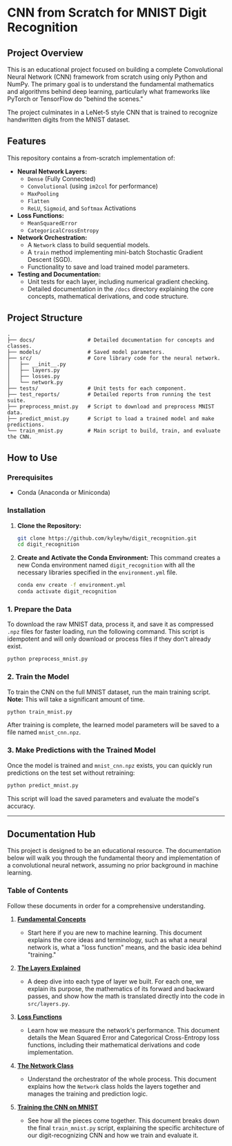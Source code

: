 # CNN from Scratch for MNIST Digit Recognition

## Project Overview

This is an educational project focused on building a complete Convolutional Neural Network (CNN) framework from scratch using only Python and NumPy. The primary goal is to understand the fundamental mathematics and algorithms behind deep learning, particularly what frameworks like PyTorch or TensorFlow do "behind the scenes."

The project culminates in a LeNet-5 style CNN that is trained to recognize handwritten digits from the MNIST dataset.

## Features

This repository contains a from-scratch implementation of:

*   **Neural Network Layers:**
    *   `Dense` (Fully Connected)
    *   `Convolutional` (using `im2col` for performance)
    *   `MaxPooling`
    *   `Flatten`
    *   `ReLU`, `Sigmoid`, and `Softmax` Activations
*   **Loss Functions:**
    *   `MeanSquaredError`
    *   `CategoricalCrossEntropy`
*   **Network Orchestration:**
    *   A `Network` class to build sequential models.
    *   A `train` method implementing mini-batch Stochastic Gradient Descent (SGD).
    *   Functionality to save and load trained model parameters.
*   **Testing and Documentation:**
    *   Unit tests for each layer, including numerical gradient checking.
    *   Detailed documentation in the `/docs` directory explaining the core concepts, mathematical derivations, and code structure.

## Project Structure

```
.
├── docs/                 # Detailed documentation for concepts and classes.
├── models/               # Saved model parameters.
├── src/                  # Core library code for the neural network.
│   ├── __init__.py
│   ├── layers.py
│   ├── losses.py
│   └── network.py
├── tests/                # Unit tests for each component.
├── test_reports/         # Detailed reports from running the test suite.
├── preprocess_mnist.py   # Script to download and preprocess MNIST data.
├── predict_mnist.py      # Script to load a trained model and make predictions.
└── train_mnist.py        # Main script to build, train, and evaluate the CNN.
```

## How to Use

### Prerequisites

*   Conda (Anaconda or Miniconda)

### Installation

1.  **Clone the Repository:**
    ```bash
    git clone https://github.com/kyleyhw/digit_recognition.git
    cd digit_recognition
    ```

2.  **Create and Activate the Conda Environment:**
    This command creates a new Conda environment named `digit_recognition` with all the necessary libraries specified in the `environment.yml` file.
    ```bash
    conda env create -f environment.yml
    conda activate digit_recognition
    ```

### 1. Prepare the Data

To download the raw MNIST data, process it, and save it as compressed `.npz` files for faster loading, run the following command. This script is idempotent and will only download or process files if they don't already exist.

```bash
python preprocess_mnist.py
```

### 2. Train the Model

To train the CNN on the full MNIST dataset, run the main training script. **Note:** This will take a significant amount of time.

```bash
python train_mnist.py
```

After training is complete, the learned model parameters will be saved to a file named `mnist_cnn.npz`.

### 3. Make Predictions with the Trained Model

Once the model is trained and `mnist_cnn.npz` exists, you can quickly run predictions on the test set without retraining:

```bash
python predict_mnist.py
```

This script will load the saved parameters and evaluate the model's accuracy.

---

## Documentation Hub

This project is designed to be an educational resource. The documentation below will walk you through the fundamental theory and implementation of a convolutional neural network, assuming no prior background in machine learning.

### Table of Contents

Follow these documents in order for a comprehensive understanding.

1.  **[Fundamental Concepts](./docs/concepts.md)**
    *   Start here if you are new to machine learning. This document explains the core ideas and terminology, such as what a neural network is, what a "loss function" means, and the basic idea behind "training."

2.  **[The Layers Explained](./docs/layers_explained.md)**
    *   A deep dive into each type of layer we built. For each one, we explain its purpose, the mathematics of its forward and backward passes, and show how the math is translated directly into the code in `src/layers.py`.

3.  **[Loss Functions](./docs/loss_functions.md)**
    *   Learn how we measure the network's performance. This document details the Mean Squared Error and Categorical Cross-Entropy loss functions, including their mathematical derivations and code implementation.

4.  **[The Network Class](./docs/network_class.md)**
    *   Understand the orchestrator of the whole process. This document explains how the `Network` class holds the layers together and manages the training and prediction logic.

5.  **[Training the CNN on MNIST](./docs/train_cnn.md)**
    *   See how all the pieces come together. This document breaks down the final `train_mnist.py` script, explaining the specific architecture of our digit-recognizing CNN and how we train and evaluate it.
